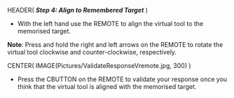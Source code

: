 HEADER( *__Step 4: Align to Remembered Target__* )

- With the left hand use the REMOTE to align the virtual tool to the memorised target. 

__Note__: Press and hold the right and left arrows on the REMOTE to rotate the virtual tool
clockwise and counter-clockwise, respectively.

CENTER( IMAGE(Pictures/ValidateResponseVremote.jpg, 300) )

- Press the CBUTTON on the REMOTE to validate your response once you think 
that the virtual tool is aligned with the memorised target.